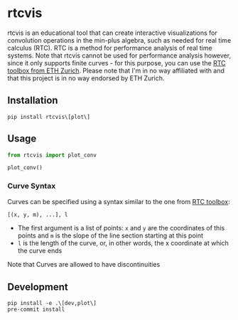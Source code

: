 # rtcvis

rtcvis is an educational tool that can create interactive visualizations for convolution operations in the min-plus algebra, such as needed for real time calculus (RTC). RTC is a method for performance analysis of real time systems. Note that rtcvis cannot be used for performance analysis however, since it only supports finite curves - for this purpose, you can use the [RTC toolbox from ETH Zurich](https://www.mpa.ethz.ch/). Please note that I'm in no way affiliated with and that this project is in no way endorsed by ETH Zurich.

## Installation

```shell
pip install rtcvis\[plot\]
```

## Usage

```python
from rtcvis import plot_conv

plot_conv()
```

### Curve Syntax

Curves can be specified using a syntax similar to the one from [RTC toolbox](https://www.mpa.ethz.ch/):

```python
[(x, y, m), ...], l
```

- The first argument is a list of points: `x` and `y` are the coordinates of this points and `m` is the slope of the line section starting at this point
- `l` is the length of the curve, or, in other words, the x coordinate at which the curve ends

Note that Curves are allowed to have discontinuities


## Development

```shell
pip install -e .\[dev,plot\]
pre-commit install
```
